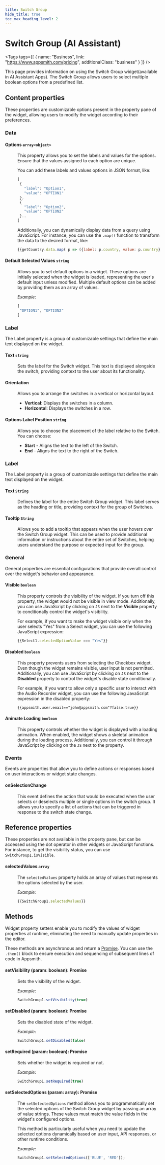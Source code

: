 ```yaml
---
title: Switch Group
hide_title: true
toc_max_heading_level: 2
---
```

<!-- vale off -->

<div className="tag-wrapper">
 <h1>Switch Group (AI Assistant)</h1>

<Tags
tags={[
{ name: "Business", link: "https://www.appsmith.com/pricing", additionalClass: "business" }
]}
/>



</div>

<!-- vale on -->

This page provides information on using the Switch Group widget(available in AI Assistant Apps). The Switch Group allows users to select multiple boolean options from a predefined list. 


 <ZoomImage
    src="/img/switch-group-widget.png" 
    alt=""
    caption=""
  /> 


## Content properties

These properties are customizable options present in the property pane of the widget, allowing users to modify the widget according to their preferences.


### Data


#### Options `array<object>`


<dd>


This property allows you to set the labels and values for the options. Ensure that the values assigned to each option are unique. 

You can add these labels and values options in JSON format, like:


```js
[
 {
   "label": "Option1",
   "value": "OPTION1"
 },
 {
   "label": "Option2",
   "value": "OPTION2"
 }..
]
```
Additionally, you can dynamically display data from a query using JavaScript. For instance, you can use the `.map()` function to transform the data to the desired format, like:


```js
{{getCountry.data.map( p => ({label: p.country, value: p.country}))}}
```


</dd>


#### Default Selected Values `string`

<dd>

Allows you to set default options in a widget. These options are initially selected when the widget is loaded, representing the user's default input unless modified. Multiple default options can be added by providing them as an array of values. 

*Example*:

```js
[
 "OPTION1", "OPTION2"
]
```


</dd>


### Label

The Label property is a group of customizable settings that define the main text displayed on the widget. 


#### Text `string`

 <dd>

 Sets the label for the Switch widget. This text is displayed alongside the switch, providing context to the user about its functionality. 
 
 </dd>

#### Orientation

<dd>
Allows you to arrange the switches in a vertical or horizontal layout. 

- **Vertical**: Displays the switches in a column. 
- **Horizontal**: Displays the switches in a row.

</dd>


#### Options Label Position `string`

<dd> 

Allows you to choose the placement of the label relative to the Switch. You can choose:

- <b>Start</b> - Aligns the text to the left of the Switch.
- <b>End</b> - Aligns the text to the right of the Switch.

</dd>









### Label

The Label property is a group of customizable settings that define the main text displayed on the widget. 


#### Text `String`


<dd>

Defines the label for the entire Switch Group widget. This label serves as the heading or title, providing context for the group of Switches. 

</dd>

#### Tooltip `String`
<dd>

 Allows you to add a tooltip that appears when the user hovers over the Switch Group widget. This can be used to provide additional information or instructions about the entire set of Switches, helping users understand the purpose or expected input for the group. 

</dd>


### General

General properties are essential configurations that provide overall control over the widget's behavior and appearance. 


#### Visible `boolean`

<dd>

This property controls the visibility of the widget. If you turn off this property, the widget would not be visible in view mode. Additionally, you can use JavaScript by clicking on `JS` next to the **Visible** property to conditionally control the widget's visibility. 

For example, if you want to make the widget visible only when the user selects "Yes" from a Select widget, you can use the following JavaScript expression: 
```js
{{Select1.selectedOptionValue === "Yes"}}
```


</dd>


#### Disabled `boolean`

<dd>

This property prevents users from selecting the Checkbox widget. Even though the widget remains visible, user input is not permitted. Additionally, you can use JavaScript by clicking on `JS` next to the **Disabled** property to control the widget's disable state conditionally. 


For example, if you want to allow only a specific user to interact with the Audio Recorder widget, you can use the following JavaScript expression in the disabled property:

```JS
{{appsmith.user.email=="john@appsmith.com"?false:true}}
```


</dd>

#### Animate Loading `boolean`

<dd>

This property controls whether the widget is displayed with a loading animation. When enabled, the widget shows a skeletal animation during the loading process. Additionally, you can control it through JavaScript by clicking on the <code>JS</code> next to the property.

</dd>




### Events

Events are properties that allow you to define actions or responses based on user interactions or widget state changes.


#### onSelectionChange

<dd>

This event defines the action that would be executed when the user selects or deselects multiple or single options in the switch group. It allows you to specify a list of actions that can be triggered in response to the switch state change.

</dd>



## Reference properties
These properties are not available in the property pane, but can be accessed using the dot operator in other widgets or JavaScript functions. For instance, to get the visibility status, you can use `SwitchGroup1.isVisible`.


#### selectedValues `array`

<dd>

The `selectedValues` property holds an array of values that represents the options selected by the user.

*Example:*

```js
{{SwitchGroup1.selectedValues}}
```



</dd>



## Methods

Widget property setters enable you to modify the values of widget properties at runtime, eliminating the need to manually update properties in the editor.

These methods are asynchronous and return a [Promise](https://docs.appsmith.com/core-concepts/writing-code/javascript-promises#using-promises-in-appsmith). You can use the `.then()` block to ensure execution and sequencing of subsequent lines of code in Appsmith.



#### setVisibility (param: boolean): Promise

<dd>

Sets the visibility of the widget.

*Example*:

```js
SwitchGroup1.setVisibility(true)
```


</dd>


#### setDisabled (param: boolean): Promise

<dd>

Sets the disabled state of the widget.

*Example*:

```js
SwitchGroup1.setDisabled(false)
```

</dd>


#### setRequired (param: boolean): Promise

<dd>

Sets whether the widget is required or not.

*Example*:

```js
SwitchGroup1.setRequired(true)
```


</dd>


#### setSelectedOptions (param: array): Promise

<dd>

The `setSelectedOptions` method allows you to programmatically set the selected options of the Switch Group widget by passing an array of value strings. These values must match the value fields in the widget's configured options.

This method is particularly useful when you need to update the selected options dynamically based on user input, API responses, or other runtime conditions.

*Example:*

```js
SwitchGroup1.setSelectedOptions(['BLUE', 'RED']);
```

</dd>

